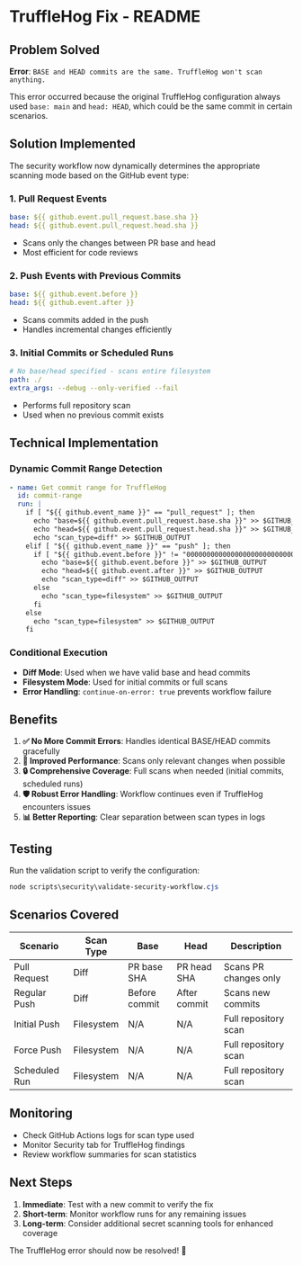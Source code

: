 # TruffleHog Fix - README

## Problem Solved

**Error**: `BASE and HEAD commits are the same. TruffleHog won't scan anything.`

This error occurred because the original TruffleHog configuration always used `base: main` and `head: HEAD`, which could be the same commit in certain scenarios.

## Solution Implemented

The security workflow now dynamically determines the appropriate scanning mode based on the GitHub event type:

### 1. **Pull Request Events**
```yaml
base: ${{ github.event.pull_request.base.sha }}
head: ${{ github.event.pull_request.head.sha }}
```
- Scans only the changes between PR base and head
- Most efficient for code reviews

### 2. **Push Events with Previous Commits**
```yaml
base: ${{ github.event.before }}
head: ${{ github.event.after }}
```
- Scans commits added in the push
- Handles incremental changes efficiently

### 3. **Initial Commits or Scheduled Runs**
```yaml
# No base/head specified - scans entire filesystem
path: ./
extra_args: --debug --only-verified --fail
```
- Performs full repository scan
- Used when no previous commit exists

## Technical Implementation

### Dynamic Commit Range Detection
```yaml
- name: Get commit range for TruffleHog
  id: commit-range
  run: |
    if [ "${{ github.event_name }}" == "pull_request" ]; then
      echo "base=${{ github.event.pull_request.base.sha }}" >> $GITHUB_OUTPUT
      echo "head=${{ github.event.pull_request.head.sha }}" >> $GITHUB_OUTPUT
      echo "scan_type=diff" >> $GITHUB_OUTPUT
    elif [ "${{ github.event_name }}" == "push" ]; then
      if [ "${{ github.event.before }}" != "0000000000000000000000000000000000000000" ]; then
        echo "base=${{ github.event.before }}" >> $GITHUB_OUTPUT
        echo "head=${{ github.event.after }}" >> $GITHUB_OUTPUT
        echo "scan_type=diff" >> $GITHUB_OUTPUT
      else
        echo "scan_type=filesystem" >> $GITHUB_OUTPUT
      fi
    else
      echo "scan_type=filesystem" >> $GITHUB_OUTPUT
    fi
```

### Conditional Execution
- **Diff Mode**: Used when we have valid base and head commits
- **Filesystem Mode**: Used for initial commits or full scans
- **Error Handling**: `continue-on-error: true` prevents workflow failure

## Benefits

1. **✅ No More Commit Errors**: Handles identical BASE/HEAD commits gracefully
2. **🚀 Improved Performance**: Scans only relevant changes when possible
3. **🔒 Comprehensive Coverage**: Full scans when needed (initial commits, scheduled runs)
4. **🛡️ Robust Error Handling**: Workflow continues even if TruffleHog encounters issues
5. **📊 Better Reporting**: Clear separation between scan types in logs

## Testing

Run the validation script to verify the configuration:
```powershell
node scripts\security\validate-security-workflow.cjs
```

## Scenarios Covered

| Scenario | Scan Type | Base | Head | Description |
|----------|-----------|------|------|-------------|
| Pull Request | Diff | PR base SHA | PR head SHA | Scans PR changes only |
| Regular Push | Diff | Before commit | After commit | Scans new commits |
| Initial Push | Filesystem | N/A | N/A | Full repository scan |
| Force Push | Filesystem | N/A | N/A | Full repository scan |
| Scheduled Run | Filesystem | N/A | N/A | Full repository scan |

## Monitoring

- Check GitHub Actions logs for scan type used
- Monitor Security tab for TruffleHog findings
- Review workflow summaries for scan statistics

## Next Steps

1. **Immediate**: Test with a new commit to verify the fix
2. **Short-term**: Monitor workflow runs for any remaining issues
3. **Long-term**: Consider additional secret scanning tools for enhanced coverage

The TruffleHog error should now be resolved! 🎉
